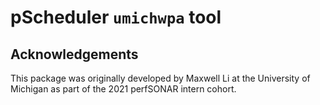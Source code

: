 # pScheduler `umichwpa` tool

## Acknowledgements

This package was originally developed by Maxwell Li at the University
of Michigan as part of the 2021 perfSONAR intern cohort.
